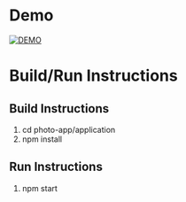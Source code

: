 # Demo

[![DEMO](http://img.youtube.com/vi/OyRgzGGD7uM/0.jpg)](http://www.youtube.com/watch?v=OyRgzGGD7uM)

# Build/Run Instructions

## Build Instructions

1. cd photo-app/application
2. npm install

## Run Instructions

1. npm start
